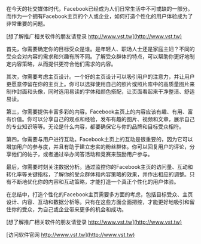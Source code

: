 在今天的社交媒体时代，Facebook已经成为人们日常生活中不可或缺的一部分。而作为一个拥有Facebook主页的个人或企业，如何打造个性化的用户体验成为了非常重要的问题。

[想了解推广相关软件的朋友请登录 http://www.vst.tw](http://www.vst.tw)

首先，你需要确定你的目标受众是谁。是年轻人、职场人士还是家庭主妇？不同的受众会对内容的需求和兴趣有所不同。了解受众群体的特点，可以帮助你更好地制定内容策略，从而提供更符合他们需求的内容。

其次，你需要考虑主页设计。一个好的主页设计可以吸引用户的注意力，并让用户更愿意停留在你的主页上。你可以选择使用自己的照片或照片库中的高质量图片来制作封面和头像，同时选用易读的字体和颜色搭配，让页面看起来干净整洁、舒适易读。

第三，你需要提供丰富多彩的内容。Facebook主页上的内容应该有趣、有用、富有价值。你可以分享自己的观点和经验，发布有趣的图片、视频和文章，展示自己的专业知识等等。无论是什么内容，都要确保它与你的品牌和目标受众相符。

第四，你需要与用户进行互动。Facebook主页上的互动是很重要的，因为它可以增加用户的参与度，并且有助于建立忠实的粉丝群体。你可以回复用户的评论，分享他们的帖子，或者通过举办问答活动和竞赛来鼓励用户参与。

最后，你需要时刻关注数据分析。通过监控你的Facebook主页的访问量、互动和转化率等关键指标，了解你的受众群体和内容策略的效果，并作出相应的调整。只有不断地优化你的内容和互动策略，才能打造一个真正个性化的用户体验。

在总结中，打造个性化的Facebook主页需要多方面的考虑，包括目标受众、主页设计、内容、互动和数据分析等。只有在这些方面全面把控，才能更好地吸引和留住你的受众，为自己或企业带来更多的机会和成功。

[想了解推广相关软件的朋友请登录 http://www.vst.tw](http://www.vst.tw)


[访问软件官网 http://www.vst.tw](http://www.vst.tw)
